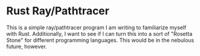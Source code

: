 # Rust Ray/Pathtracer

This is a simple ray/pathtracer program I am writing to familiarize myself with Rust.
Additionally, I want to see if I can turn this into a sort of "Rosetta Stone" for different programming languages.
This would be in the nebulous future, however.